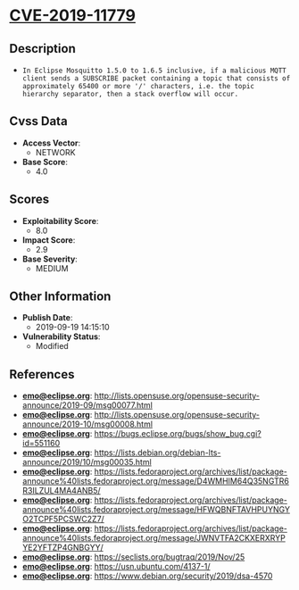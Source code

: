 
# [CVE-2019-11779](https://cve.mitre.org/cgi-bin/cvename.cgi?name=CVE-2019-11779)

## Description

- `In Eclipse Mosquitto 1.5.0 to 1.6.5 inclusive, if a malicious MQTT client sends a SUBSCRIBE packet containing a topic that consists of approximately 65400 or more '/' characters, i.e. the topic hierarchy separator, then a stack overflow will occur.`

## Cvss Data

- **Access Vector**:
  - NETWORK
- **Base Score**:
  - 4.0

## Scores

- **Exploitability Score**:
  - 8.0
- **Impact Score**:
  - 2.9
- **Base Severity**:
  - MEDIUM

## Other Information

- **Publish Date**:
  - 2019-09-19 14:15:10
- **Vulnerability Status**:
  - Modified

## References

- **emo@eclipse.org**: http://lists.opensuse.org/opensuse-security-announce/2019-09/msg00077.html
- **emo@eclipse.org**: http://lists.opensuse.org/opensuse-security-announce/2019-10/msg00008.html
- **emo@eclipse.org**: https://bugs.eclipse.org/bugs/show_bug.cgi?id=551160
- **emo@eclipse.org**: https://lists.debian.org/debian-lts-announce/2019/10/msg00035.html
- **emo@eclipse.org**: https://lists.fedoraproject.org/archives/list/package-announce%40lists.fedoraproject.org/message/D4WMHIM64Q35NGTR6R3ILZUL4MA4ANB5/
- **emo@eclipse.org**: https://lists.fedoraproject.org/archives/list/package-announce%40lists.fedoraproject.org/message/HFWQBNFTAVHPUYNGYO2TCPF5PCSWC2Z7/
- **emo@eclipse.org**: https://lists.fedoraproject.org/archives/list/package-announce%40lists.fedoraproject.org/message/JWNVTFA2CKXERXRYPYE2YFTZP4GNBGYY/
- **emo@eclipse.org**: https://seclists.org/bugtraq/2019/Nov/25
- **emo@eclipse.org**: https://usn.ubuntu.com/4137-1/
- **emo@eclipse.org**: https://www.debian.org/security/2019/dsa-4570
